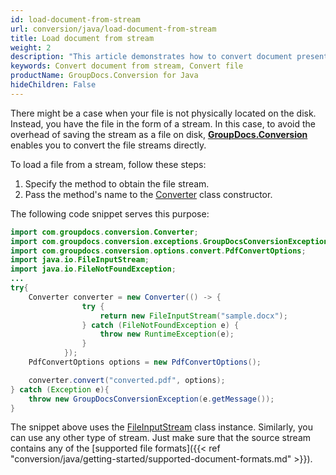 ```yaml
---
id: load-document-from-stream
url: conversion/java/load-document-from-stream
title: Load document from stream
weight: 2
description: "This article demonstrates how to convert document presented as stream using GroupDocs.Conversion for Java API."
keywords: Convert document from stream, Convert file
productName: GroupDocs.Conversion for Java
hideChildren: False
---
```

There might be a case when your file is not physically located on the disk. Instead, you have the file in the form of a stream. In this case, to avoid the overhead of saving the stream as a file on disk, [**GroupDocs.Conversion**](https://products.groupdocs.com/conversion/java) enables you to convert the file streams directly.

To load a file from a stream, follow these steps:

1.  Specify the method to obtain the file stream.
2.  Pass the method's name to the [Converter](https://reference.groupdocs.com/java/conversion/com.groupdocs.conversion/Converter) class constructor.

The following code snippet serves this purpose:

```java
import com.groupdocs.conversion.Converter;
import com.groupdocs.conversion.exceptions.GroupDocsConversionException;
import com.groupdocs.conversion.options.convert.PdfConvertOptions;
import java.io.FileInputStream;
import java.io.FileNotFoundException;
...
try{
    Converter converter = new Converter(() -> {
                try {
                    return new FileInputStream("sample.docx");
                } catch (FileNotFoundException e) {
                    throw new RuntimeException(e);
                }
            });
    PdfConvertOptions options = new PdfConvertOptions();

    converter.convert("converted.pdf", options);
} catch (Exception e){
    throw new GroupDocsConversionException(e.getMessage());
}
```

The snippet above uses the [FileInputStream](https://docs.oracle.com/javase/8/docs/api/java/io/FileInputStream.html) class instance. Similarly, you can use any other type of stream. Just make sure that the source stream contains any of the [supported file formats]({{< ref "conversion/java/getting-started/supported-document-formats.md" >}}).
